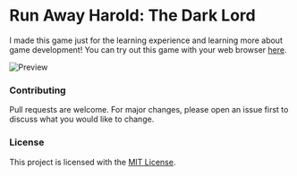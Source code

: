 # Run Away Harold: The Dark Lord

I made this game just for the learning experience and learning more about game development! You can try out this game with your web browser [here](https://dentolos19.github.io/RunAwayHarold).

![Preview](https://dentolos19.github.io/previews/runawayharold.png)

### Contributing

Pull requests are welcome. For major changes, please open an issue first to discuss what you would like to change.

### License

This project is licensed with the [MIT License](https://choosealicense.com/licenses/mit).
